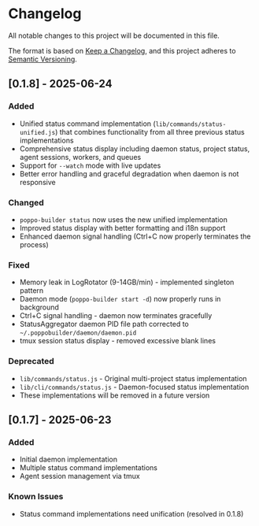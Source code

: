 # Changelog

All notable changes to this project will be documented in this file.

The format is based on [Keep a Changelog](https://keepachangelog.com/en/1.0.0/),
and this project adheres to [Semantic Versioning](https://semver.org/spec/v2.0.0.html).

## [0.1.8] - 2025-06-24

### Added
- Unified status command implementation (`lib/commands/status-unified.js`) that combines functionality from all three previous status implementations
- Comprehensive status display including daemon status, project status, agent sessions, workers, and queues
- Support for `--watch` mode with live updates
- Better error handling and graceful degradation when daemon is not responsive

### Changed
- `poppo-builder status` now uses the new unified implementation
- Improved status display with better formatting and i18n support
- Enhanced daemon signal handling (Ctrl+C now properly terminates the process)

### Fixed
- Memory leak in LogRotator (9-14GB/min) - implemented singleton pattern
- Daemon mode (`poppo-builder start -d`) now properly runs in background
- Ctrl+C signal handling - daemon now terminates gracefully
- StatusAggregator daemon PID file path corrected to `~/.poppobuilder/daemon/daemon.pid`
- tmux session status display - removed excessive blank lines

### Deprecated
- `lib/commands/status.js` - Original multi-project status implementation
- `lib/cli/commands/status.js` - Daemon-focused status implementation
- These implementations will be removed in a future version

## [0.1.7] - 2025-06-23

### Added
- Initial daemon implementation
- Multiple status command implementations
- Agent session management via tmux

### Known Issues
- Status command implementations need unification (resolved in 0.1.8)